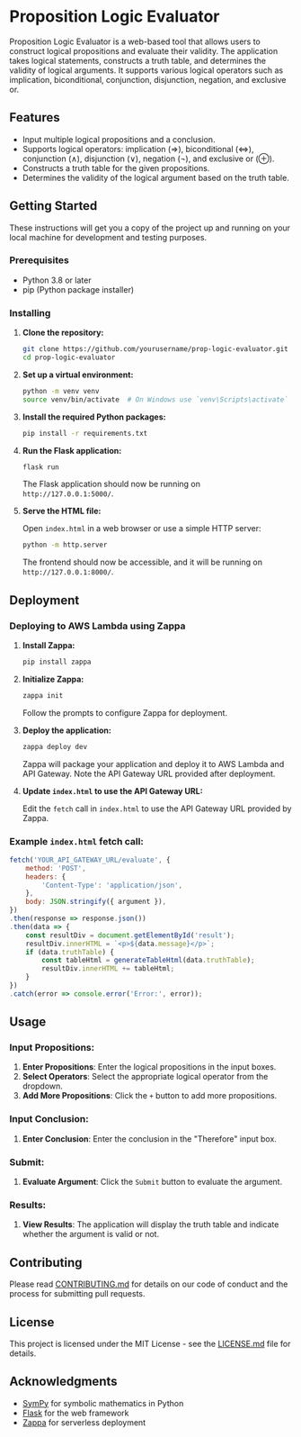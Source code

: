 # Proposition Logic Evaluator

Proposition Logic Evaluator is a web-based tool that allows users to construct logical propositions and evaluate their validity. The application takes logical statements, constructs a truth table, and determines the validity of logical arguments. It supports various logical operators such as implication, biconditional, conjunction, disjunction, negation, and exclusive or.

## Features

- Input multiple logical propositions and a conclusion.
- Supports logical operators: implication (=>), biconditional (<=>), conjunction (∧), disjunction (∨), negation (¬), and exclusive or (⊕).
- Constructs a truth table for the given propositions.
- Determines the validity of the logical argument based on the truth table.

## Getting Started

These instructions will get you a copy of the project up and running on your local machine for development and testing purposes.

### Prerequisites

- Python 3.8 or later
- pip (Python package installer)

### Installing

1. **Clone the repository:**

    ```sh
    git clone https://github.com/yourusername/prop-logic-evaluator.git
    cd prop-logic-evaluator
    ```

2. **Set up a virtual environment:**

    ```sh
    python -m venv venv
    source venv/bin/activate  # On Windows use `venv\Scripts\activate`
    ```

3. **Install the required Python packages:**

    ```sh
    pip install -r requirements.txt
    ```

4. **Run the Flask application:**

    ```sh
    flask run
    ```

    The Flask application should now be running on `http://127.0.0.1:5000/`.

5. **Serve the HTML file:**

    Open `index.html` in a web browser or use a simple HTTP server:

    ```sh
    python -m http.server
    ```

    The frontend should now be accessible, and it will be running on `http://127.0.0.1:8000/`.

## Deployment

### Deploying to AWS Lambda using Zappa

1. **Install Zappa:**

    ```sh
    pip install zappa
    ```

2. **Initialize Zappa:**

    ```sh
    zappa init
    ```

    Follow the prompts to configure Zappa for deployment.

3. **Deploy the application:**

    ```sh
    zappa deploy dev
    ```

    Zappa will package your application and deploy it to AWS Lambda and API Gateway. Note the API Gateway URL provided after deployment.

4. **Update `index.html` to use the API Gateway URL:**

    Edit the `fetch` call in `index.html` to use the API Gateway URL provided by Zappa.

### Example `index.html` fetch call:

```javascript
fetch('YOUR_API_GATEWAY_URL/evaluate', {
    method: 'POST',
    headers: {
        'Content-Type': 'application/json',
    },
    body: JSON.stringify({ argument }),
})
.then(response => response.json())
.then(data => {
    const resultDiv = document.getElementById('result');
    resultDiv.innerHTML = `<p>${data.message}</p>`;
    if (data.truthTable) {
        const tableHtml = generateTableHtml(data.truthTable);
        resultDiv.innerHTML += tableHtml;
    }
})
.catch(error => console.error('Error:', error));
```

## Usage

### Input Propositions:
1. **Enter Propositions**: Enter the logical propositions in the input boxes.
2. **Select Operators**: Select the appropriate logical operator from the dropdown.
3. **Add More Propositions**: Click the `+` button to add more propositions.

### Input Conclusion:
1. **Enter Conclusion**: Enter the conclusion in the "Therefore" input box.

### Submit:
1. **Evaluate Argument**: Click the `Submit` button to evaluate the argument.

### Results:
1. **View Results**: The application will display the truth table and indicate whether the argument is valid or not.

## Contributing

Please read [CONTRIBUTING.md](CONTRIBUTING.md) for details on our code of conduct and the process for submitting pull requests.

## License

This project is licensed under the MIT License - see the [LICENSE.md](LICENSE.md) file for details.

## Acknowledgments

- [SymPy](https://www.sympy.org/en/index.html) for symbolic mathematics in Python
- [Flask](https://flask.palletsprojects.com/en/2.0.x/) for the web framework
- [Zappa](https://github.com/zappa/Zappa) for serverless deployment
